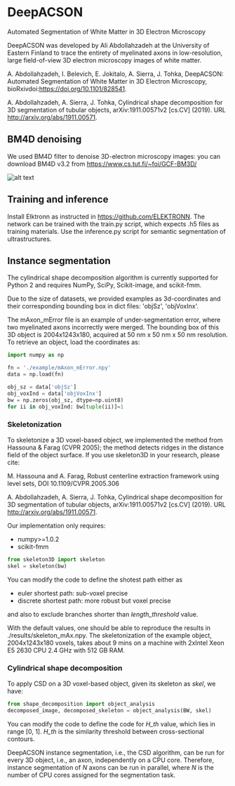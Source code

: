# DeepACSON
Automated Segmentation of White Matter in 3D Electron Microscopy

DeepACSON was developed by Ali Abdollahzadeh at the University of Eastern Finland to trace the entirety of myelinated axons in low-resolution, large field-of-view 3D electron microscopy images of white matter.

A. Abdollahzadeh, I. Belevich, E. Jokitalo, A. Sierra, J. Tohka, DeepACSON: Automated Segmentation of White Matter in 3D Electron Microscopy, bioRxivdoi:https://doi.org/10.1101/828541.

A. Abdollahzadeh, A. Sierra, J. Tohka, Cylindrical shape decomposition for 3D segmentation of tubular objects, arXiv:1911.00571v2 [cs.CV] (2019). 
URL http://arxiv.org/abs/1911.00571.

## BM4D denoising
We used BM4D filter to denoise 3D-electron microscopy images: you can download BM4D v3.2 from https://www.cs.tut.fi/~foi/GCF-BM3D/

![alt text](<figs/filteringGIT.png width="48">)

## Training and inference
Install Elktronn as instructed in https://github.com/ELEKTRONN. The network can be trained with the train.py script, which expects .h5 files as training materials. Use the inference.py script for semantic segmentation of ultrastructures.

## Instance segmentation
The cylindrical shape decomposition algorithm is currently supported for Python 2 and requires NumPy, SciPy, Scikit-image, and scikit-fmm.

Due to the size of datasets, we provided examples as 3d-coordinates and their corresponding bounding box in dict files: 'objSz', 'objVoxInx'.

The mAxon_mError file is an example of under-segmentation error, where two myelinated axons incorrectly were merged. The bounding box of this 3D object is 2004x1243x180, acquired at 50 nm x 50 nm x 50 nm resolution. To retrieve an object, load the coordinates as:

```python
import numpy as np

fn = './example/mAxon_mError.npy'
data = np.load(fn)

obj_sz = data['objSz']
obj_voxInd = data['objVoxInx']
bw = np.zeros(obj_sz, dtype=np.uint8)
for ii in obj_voxInd: bw[tuple(ii)]=1 
```

### Skeletonization
To skeletonize a 3D voxel-based object, we implemented the method from Hassouna & Farag (CVPR 2005); the method detects ridges in the distance field of the object surface. If you use skeleton3D in your research, please cite:

M. Hassouna and A. Farag, Robust centerline extraction framework using level sets, DOI 10.1109/CVPR.2005.306

A. Abdollahzadeh, A. Sierra, J. Tohka, Cylindrical shape decomposition for 3D segmentation of tubular objects, arXiv:1911.00571v2 [cs.CV] (2019). 
URL http://arxiv.org/abs/1911.00571.

Our implementation only requires:
- numpy>=1.0.2 
- scikit-fmm

```python
from skeleton3D import skeleton
skel = skeleton(bw)
```
You can modify the code to define the shotest path either as

- euler shortest path: sub-voxel precise 
- discrete shortest path: more robust but voxel precise

and also to exclude branches shorter than *length_threshold* value.

With the default values, one should be able to reproduce the results in ./results/skeleton_mAx.npy. The skeletonization of the example object, 2004x1243x180 voxels, takes about 9 mins on a machine with 2xIntel Xeon E5 2630 CPU 2.4 GHz with 512 GB RAM. 

### Cylindrical shape decomposition
To apply CSD on a 3D voxel-based object, given its skeleton as *skel*, we have:

```python
from shape_decomposition import object_analysis
decomposed_image, decomposed_skeleton = object_analysis(BW, skel)
```
You can modify the code to define the code for *H_th* value, which lies in range [0, 1]. *H_th* is the similarity threshold between cross-sectional contours. 

DeepACSON instance segmentation, i.e., the CSD algorithm, can be run for every 3D object, i.e., an axon, independently on a CPU core. Therefore, instance segmentation of *N* axons can be run in parallel, where *N* is the number of CPU cores assigned for the segmentation task.










